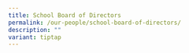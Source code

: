 ```yaml
---
title: School Board of Directors
permalink: /our-people/school-board-of-directors/
description: ""
variant: tiptap
---
```

<p></p>